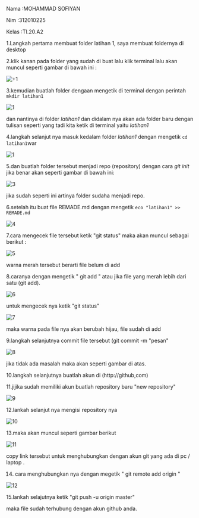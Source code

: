Nama  :MOHAMMAD SOFIYAN 

Nim   :312010225

Kelas :TI.20.A2

1.Langkah pertama membuat folder latihan 1, saya membuat foldernya di desktop 

2.klik kanan pada folder yang sudah di buat lalu klik terminal lalu akan muncul seperti gambar di bawah ini :

![+1](https://user-images.githubusercontent.com/72899047/96363399-5b391e00-115e-11eb-85f8-f86b7fe14c0e.png)

3.kemudian buatlah folder dengaan mengetik di terminal dengan perintah `mkdir latihan1`

![1](https://user-images.githubusercontent.com/72899047/96363664-e7981080-115f-11eb-996d-eeba7bec1def.png)

dan nantinya di folder *latihan1* dan didalam nya akan ada folder baru dengan tulisan seperti yang tadi kita ketik di terminal yaitu *latihan1*

4.langkah selanjut nya masuk kedalam folder *latihan1* dengan mengetik `cd latihan1`war

![1](https://user-images.githubusercontent.com/72899047/96363664-e7981080-115f-11eb-996d-eeba7bec1def.png)

5.dan buatlah folder tersebut menjadi repo (repository) dengan cara *git init* jika benar akan seperti gambar di bawah ini:

![3](https://user-images.githubusercontent.com/72899047/96364016-55ddd280-1162-11eb-819e-f74a8792638a.png)

jika sudah seperti ini artinya folder sudaha menjadi repo.

6.setelah itu buat file REMADE.md dengan mengetik `eco "latihan1" >> REMADE.md `

![4](https://user-images.githubusercontent.com/72899047/96364149-6f334e80-1163-11eb-9939-73e65803e6a8.png)

7.cara mengecek file tersebut ketik "git status" maka akan muncul sebagai berikut : 

![5](https://user-images.githubusercontent.com/72899047/96364747-3ea0e400-1166-11eb-8841-ece7c3c9d94d.png)

warna merah tersebut berarti file belum di add

8.caranya dengan mengetik " git add <file>" atau jika file yang merah lebih dari satu (git add).
  
![6](https://user-images.githubusercontent.com/72899047/96364904-3e551880-1167-11eb-96a2-ba489ec81293.png)
  
untuk mengecek nya ketik "git status"

![7](https://user-images.githubusercontent.com/72899047/96365038-16b28000-1168-11eb-8ac5-48955343e47a.png)

maka warna pada file nya akan berubah hijau, file sudah di add

9.langkah selanjutnya commit file tersebut (git commit -m "pesan" 

![8](https://user-images.githubusercontent.com/72899047/96365259-82491d00-1169-11eb-9f35-dbd148ab6d65.png)

jika tidak ada masalah maka akan seperti gambar di atas.

10.langkah selanjutnya buatlah akun di (http://github,com)

11.jijika sudah memiliki akun buatlah repository baru "new repository"

![9](https://user-images.githubusercontent.com/72899047/96365466-f46e3180-116a-11eb-871d-a19a755e4175.png)

12.lankah selanjut nya mengisi repository nya

![10](https://user-images.githubusercontent.com/72899047/96365837-a575cb80-116d-11eb-93f5-688c47d41880.png)

13.maka akan muncul seperti gambar berikut 

![11](https://user-images.githubusercontent.com/72899047/96365756-ffc25c80-116c-11eb-845e-f682a42eaaaa.png)

copy link tersebut untuk menghubungkan dengan akun git yang ada di pc / laptop .

14. cara menghubungkan nya dengan megetik " git remote add origin <link>"

![12](https://user-images.githubusercontent.com/72899047/96365993-e7534180-116e-11eb-811e-58b814204353.png)

15.lankah selajutnya ketik "git push -u origin master"


maka file sudah terhubung dengan akun github anda.
